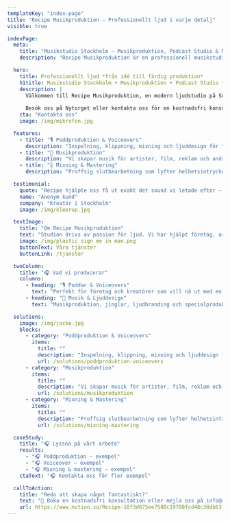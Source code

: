 ```yaml
---
templateKey: "index-page"
title: "Recipe Musikproduktion – Professionellt ljud i varje detalj"
visible: true

indexPage:
  meta:
    title: "Musikstudio Stockholm – Musikproduktion, Podcast Studio & Mastering | Recipe"
    description: "Recipe Musikproduktion är en professionell musikstudio i Stockholm. Vi erbjuder musikproduktion, podcastinspelning, mixning, mastering och ljuddesign för företag, artister och kreatörer."

  hero: 
    title: Professionellt ljud *från idé till färdig produktion*
    h1title: Musikstudio Stockholm • Musikproduktion • Podcast Studio • Mixning • Mastering • Ljudproduktion
    description: |
      Välkommen till Recipe Musikproduktion, en modern ljudstudio på Södermalm. Vi skapar ljud som känns – för företag, kreatörer och artister. Poddar, voiceovers, musik, jinglar, mix och mastering.
      
      Besök oss på Nytorget eller kontakta oss för en kostnadsfri konsultation.
    cta: "Kontakta oss"
    image: /img/mikrofon.jpg

  features:
    - title: "🎙️ Poddproduktion & Voiceovers"
      description: "Inspelning, klippning, mixning och ljuddesign för företagspoddar, e-learning och reklam."
    - title: "🎼 Musikproduktion"
      description: "Vi skapar musik för artister, film, reklam och andra medier – från idé till färdig produktion."
    - title: "🎚️ Mixning & Mastering"
      description: "Proffsig slutbearbetning som lyfter helhetsintrycket, oavsett projekt."

  testimonial:
    quote: "Recipe hjälpte oss få ut exakt det sound vi letade efter – proffsigt, snabbt och kreativt."
    name: "Anonym kund"
    company: "Kreatör i Stockholm"
    image: /img/kleerup.jpg

  textImage:
    title: "Om Recipe Musikproduktion"
    text: "Studion drivs av passion för ljud. Vi har hjälpt företag, artister och kreatörer att skapa ljud som känns – på riktigt."
    image: /img/plastic sign me in man.png
    buttonText: Våra tjänster
    buttonLink: /tjanster

  twoColumn:
    title: "🎧 Vad vi producerar"
    columns:
      - heading: "🎙️ Poddar & Voiceovers"
        text: "Perfekt för företag och kreatörer som vill nå ut med en professionell ljudbild."
      - heading: "🎼 Musik & Ljuddesign"
        text: "Musikproduktion, jinglar, ljudbranding och specialproduktioner för media och reklam."

  solutions:
    image: /img/jocke.jpg
    blocks:
      - category: "Poddproduktion & Voiceovers"
        items:
          title: ""
          description: "Inspelning, klippning, mixning och ljuddesign för företagspoddar, e-learning och reklam."
          url: /solutions/poddproduktion-voiceovers
      - category: "Musikproduktion"
        items:
          title: ""
          description: "Vi skapar musik för artister, film, reklam och andra medier – från idé till färdig produktion."
          url: /solutions/musikproduktion
      - category: "Mixning & Mastering"
        items:
          title: ""
          description: "Proffsig slutbearbetning som lyfter helhetsintrycket, oavsett projekt."
          url: /solutions/mixning-mastering

  caseStudy:
    title: "🎧 Lyssna på vårt arbete"
    results:
      - "🎧 Poddproduktion – exempel"
      - "🎧 Voiceover – exempel"
      - "🎧 Mixning & mastering – exempel"
    ctaText: "🎧 Kontakta oss för fler exempel"

  callToAction:
    title: "Redo att skapa något fantastiskt?"
    text: "📩 Boka en kostnadsfri konsultation eller mejla oss på info@recipe.se"
    url: https://www.notion.so/Recipe-18f3d875ee7580c19788fcd48c38db63?pvs=21
---
```

